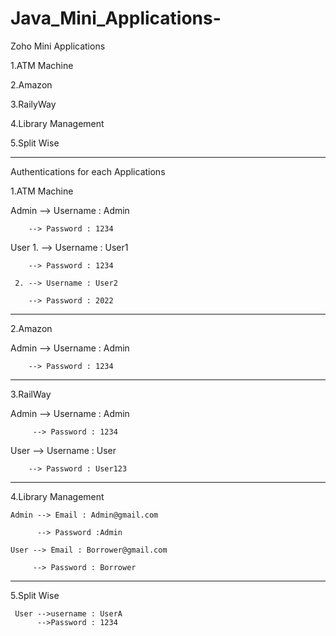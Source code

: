 # Java_Mini_Applications-

Zoho Mini Applications 

1.ATM Machine 

2.Amazon

3.RailyWay

4.Library Management

5.Split Wise

------------------------------------


Authentications for each Applications 

1.ATM Machine 

  Admin --> Username : Admin
  
        --> Password : 1234
        
  User 
     1. --> Username : User1 
     
        --> Password : 1234
        
     2. --> Username : User2 
     
        --> Password : 2022 
 
----------------------------------

2.Amazon 

  Admin --> Username : Admin
  
        --> Password : 1234 
      
 ---------------------------------
 
 3.RailWay 
 
   Admin --> Username : Admin
   
         --> Password : 1234 
        
   User --> Username : User
   
        --> Password : User123
        
  ---------------------------------
  
  4.Library Management 
  
    Admin --> Email : Admin@gmail.com
    
          --> Password :Admin
          
    User --> Email : Borrower@gmail.com
    
         --> Password : Borrower
         
  -----------------------------------
  
  5.Split Wise 
  
     User -->username : UserA
          -->Password : 1234
          
          
        
        

